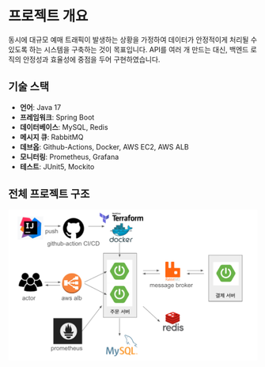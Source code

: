 # 프로젝트 개요

동시에 대규모 예매 트래픽이 발생하는 상황을 가정하여 데이터가 안정적이게 처리될 수 있도록 하는 시스템을 구축하는 것이 목표입니다.
API를 여러 개 만드는 대신, 백엔드 로직의 안정성과 효율성에 중점을 두어 구현하였습니다.


## 기술 스택

- **언어**: Java 17
- **프레임워크**: Spring Boot
- **데이터베이스**: MySQL, Redis
- **메시지 큐**: RabbitMQ
- **데브옵**: Github-Actions, Docker, AWS EC2, AWS ALB
- **모니터링**: Prometheus, Grafana
- **테스트**: JUnit5, Mockito


## 전체 프로젝트 구조

![전체 프로젝트 구조](images/project-structure.png)

